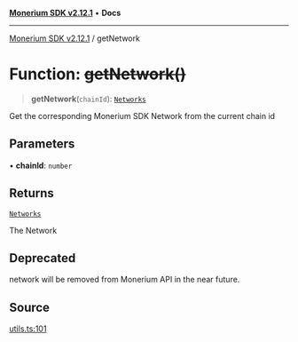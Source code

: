 [**Monerium SDK v2.12.1**](../README.md) • **Docs**

---

[Monerium SDK v2.12.1](../README.md) / getNetwork

# Function: ~~getNetwork()~~

> **getNetwork**(`chainId`): [`Networks`](../type-aliases/Networks.md)

Get the corresponding Monerium SDK Network from the current chain id

## Parameters

• **chainId**: `number`

## Returns

[`Networks`](../type-aliases/Networks.md)

The Network

## Deprecated

network will be removed from Monerium API in the near future.

## Source

[utils.ts:101](https://github.com/monerium/js-monorepo/blob/69aafbf665e06fb1fab9775ca5ee0ba5fb9dbc84/packages/sdk/src/utils.ts#L101)
